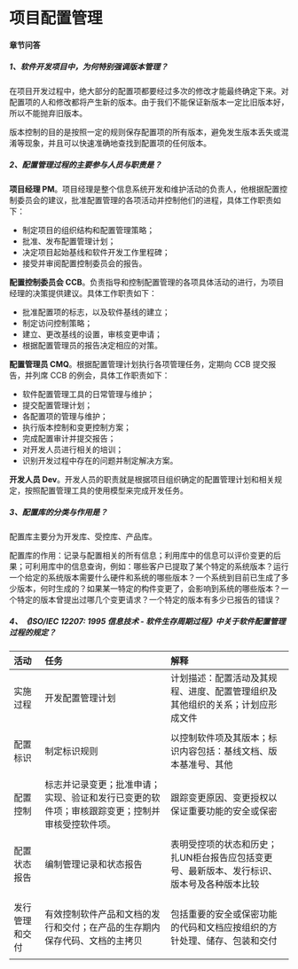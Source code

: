 # 项目配置管理

#### 章节问答

##### 1、软件开发项目中，为何特别强调版本管理？

在项目开发过程中，绝大部分的配置项都要经过多次的修改才能最终确定下来。对配置项的人和修改都将产生新的版本。由于我们不能保证新版本一定比旧版本好，所以不能抛弃旧版本。

版本控制的目的是按照一定的规则保存配置项的所有版本，避免发生版本丢失或混淆等现象，并且可以快速准确地查找到配置项的任何版本。

##### 2、配置管理过程的主要参与人员与职责是？

**项目经理 PM**。项目经理是整个信息系统开发和维护活动的负责人，他根据配置控制委员会的建议，批准配置管理的各项活动并控制他们的进程，具体工作职责如下：

* 制定项目的组织结构和配置管理策略；
* 批准、发布配置管理计划；
* 决定项目起始基线和软件开发工作里程碑；
* 接受并审阅配置控制委员会的报告。

**配置控制委员会 CCB**。负责指导和控制配置管理的各项具体活动的进行，为项目经理的决策提供建议。具体工作职责如下：

* 批准配置项的标志，以及软件基线的建立；
* 制定访问控制策略；
* 建立、更改基线的设置，审核变更申请；
* 根据配置管理员的报告决定相应的对策。

**配置管理员 CMQ**。根据配置管理计划执行各项管理任务，定期向 CCB 提交报告，并列席 CCB 的例会，具体工作职责如下：

* 软件配置管理工具的日常管理与维护；
* 提交配置管理计划；
* 各配置项的管理与维护；
* 执行版本控制和变更控制方案；
* 完成配置审计并提交报告；
* 对开发人员进行相关的培训；
* 识别开发过程中存在的问题并制定解决方案。

**开发人员 Dev**。开发人员的职责就是根据项目组织确定的配置管理计划和相关规定，按照配置管理工具的使用模型来完成开发任务。

##### 3、配置库的分类与作用是？

配置库主要分为开发库、受控库、产品库。

配置库的作用：记录与配置相关的所有信息；利用库中的信息可以评价变更的后果；可利用库中的信息查询，例如：哪些客户已提取了某个特定的系统版本？运行一个给定的系统版本需要什么硬件和系统的哪些版本？一个系统到目前已生成了多少版本，何时生成的？如果某一特定的构件变更了，会影响到系统的哪些版本？一个特定的版本曾提出过哪几个变更请求？一个特定的版本有多少已报告的错误？

##### 4、《ISO/IEC 12207: 1995 信息技术 - 软件生存周期过程》中关于软件配置管理过程的规定？

| **活动** | **任务** | **解释** |
| :--- | :--- | :--- |
| 实施过程 | 开发配置管理计划 | 计划描述：配置活动及其规程、进度、配置管理组织及其他组织的关系；计划应形成文件 |
|  |  |  |
| 配置标识 | 制定标识规则 | 以控制软件项及其版本；标识内容包括：基线文档、版本基准号、其他 |
|  |  |  |
| 配置控制 | 标志并记录变更；批准申请；实现、验证和发行已变更的软件项；审核跟踪变更；控制并审核受控软件项。 | 跟踪变更原因、变更授权以保证重要功能的安全或保密 |
|  |  |  |
| 配置状态报告 | 编制管理记录和状态报告 | 表明受控项的状态和历史；扎UN柜台报告应包括变更号、最新版本、发行标识、版本号及各种版本比较 |
|  |  |  |
|  |  |  |
| 发行管理和交付 | 有效控制软件产品和文档的发行和交付；在产品的生存期内保存代码、文档的主拷贝 | 包括重要的安全或保密功能的代码和文档应按组织的方针处理、储存、包装和交付 |
|  |  |  |



